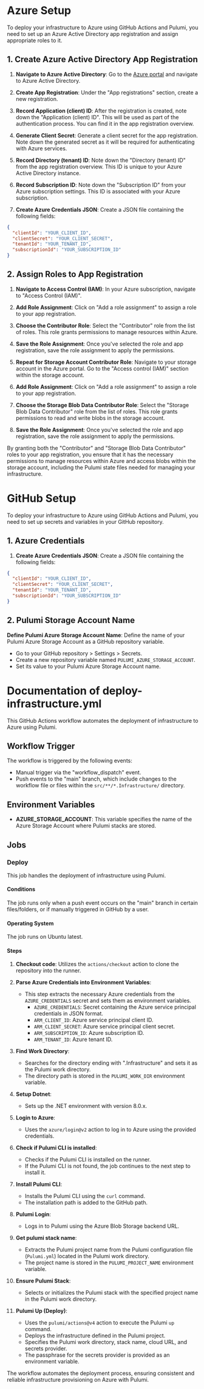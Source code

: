 # Azure Setup

To deploy your infrastructure to Azure using GitHub Actions and Pulumi, you need to set up an Azure Active Directory app registration and assign appropriate roles to it.

## 1. Create Azure Active Directory App Registration

1. **Navigate to Azure Active Directory**: Go to the [Azure portal](https://portal.azure.com/) and navigate to Azure Active Directory.

2. **Create App Registration**: Under the "App registrations" section, create a new registration.

3. **Record Application (client) ID**: After the registration is created, note down the "Application (client) ID". This will be used as part of the authentication process. You can find it in the app registration overview.

4. **Generate Client Secret**: Generate a client secret for the app registration. Note down the generated secret as it will be required for authenticating with Azure services.

5. **Record Directory (tenant) ID**: Note down the "Directory (tenant) ID" from the app registration overview. This ID is unique to your Azure Active Directory instance.

6. **Record Subscription ID**: Note down the "Subscription ID" from your Azure subscription settings. This ID is associated with your Azure subscription.

7. **Create Azure Credentials JSON**: Create a JSON file containing the following fields:
```json
{
  "clientId": "YOUR_CLIENT_ID",
  "clientSecret": "YOUR_CLIENT_SECRET",
  "tenantId": "YOUR_TENANT_ID",
  "subscriptionId": "YOUR_SUBSCRIPTION_ID"
}
```
## 2. Assign Roles to App Registration

1. **Navigate to Access Control (IAM)**: In your Azure subscription, navigate to "Access Control (IAM)".

2. **Add Role Assignment**: Click on "Add a role assignment" to assign a role to your app registration.

3. **Choose the Contributor Role**: Select the "Contributor" role from the list of roles. This role grants permissions to manage resources within Azure.

4. **Save the Role Assignment**: Once you've selected the role and app registration, save the role assignment to apply the permissions.

5. **Repeat for Storage Account Contributor Role**: Navigate to your storage account in the Azure portal. Go to the "Access control (IAM)" section within the storage account.

6. **Add Role Assignment**: Click on "Add a role assignment" to assign a role to your app registration.

7. **Choose the Storage Blob Data Contributor Role**: Select the "Storage Blob Data Contributor" role from the list of roles. This role grants permissions to read and write blobs in the storage account.

8. **Save the Role Assignment**: Once you've selected the role and app registration, save the role assignment to apply the permissions.

By granting both the "Contributor" and "Storage Blob Data Contributor" roles to your app registration, you ensure that it has the necessary permissions to manage resources within Azure and access blobs within the storage account, including the Pulumi state files needed for managing your infrastructure.

# GitHub Setup

To deploy your infrastructure to Azure using GitHub Actions and Pulumi, you need to set up secrets and variables in your GitHub repository.

## 1. Azure Credentials

1. **Create Azure Credentials JSON**: Create a JSON file containing the following fields:
```json
{
  "clientId": "YOUR_CLIENT_ID",
  "clientSecret": "YOUR_CLIENT_SECRET",
  "tenantId": "YOUR_TENANT_ID",
  "subscriptionId": "YOUR_SUBSCRIPTION_ID"
}
```

## 2. Pulumi Storage Account Name

**Define Pulumi Azure Storage Account Name**: Define the name of your Pulumi Azure Storage Account as a GitHub repository variable.
   - Go to your GitHub repository > Settings > Secrets.
   - Create a new repository variable named `PULUMI_AZURE_STORAGE_ACCOUNT`.
   - Set its value to your Pulumi Azure Storage Account name.

# Documentation of deploy-infrastructure.yml

This GitHub Actions workflow automates the deployment of infrastructure to Azure using Pulumi.

## Workflow Trigger

The workflow is triggered by the following events:
- Manual trigger via the "workflow_dispatch" event.
- Push events to the "main" branch, which include changes to the workflow file or files within the `src/**/*.Infrastructure/` directory.

## Environment Variables

- **AZURE_STORAGE_ACCOUNT**: This variable specifies the name of the Azure Storage Account where Pulumi stacks are stored.

## Jobs

### Deploy

This job handles the deployment of infrastructure using Pulumi.

#### Conditions

The job runs only when a push event occurs on the "main" branch in certain files/folders, or if manually triggered in GitHub by a user.

#### Operating System

The job runs on Ubuntu latest.

#### Steps

1. **Checkout code**: Utilizes the `actions/checkout` action to clone the repository into the runner.

2. **Parse Azure Credentials into Environment Variables**:
   - This step extracts the necessary Azure credentials from the `AZURE_CREDENTIALS` secret and sets them as environment variables.
     - `AZURE_CREDENTIALS`: Secret containing the Azure service principal credentials in JSON format.
     - `ARM_CLIENT_ID`: Azure service principal client ID.
     - `ARM_CLIENT_SECRET`: Azure service principal client secret.
     - `ARM_SUBSCRIPTION_ID`: Azure subscription ID.
     - `ARM_TENANT_ID`: Azure tenant ID.

3. **Find Work Directory**:
   - Searches for the directory ending with ".Infrastructure" and sets it as the Pulumi work directory.
   - The directory path is stored in the `PULUMI_WORK_DIR` environment variable.

4. **Setup Dotnet**:
   - Sets up the .NET environment with version 8.0.x.

5. **Login to Azure**:
   - Uses the `azure/login@v2` action to log in to Azure using the provided credentials.

6. **Check if Pulumi CLI is installed**:
   - Checks if the Pulumi CLI is installed on the runner.
   - If the Pulumi CLI is not found, the job continues to the next step to install it.

7. **Install Pulumi CLI**:
   - Installs the Pulumi CLI using the `curl` command.
   - The installation path is added to the GitHub path.

8. **Pulumi Login**:
   - Logs in to Pulumi using the Azure Blob Storage backend URL.

9. **Get pulumi stack name**:
   - Extracts the Pulumi project name from the Pulumi configuration file (`Pulumi.yml`) located in the Pulumi work directory.
   - The project name is stored in the `PULUMI_PROJECT_NAME` environment variable.

10. **Ensure Pulumi Stack**:
    - Selects or initializes the Pulumi stack with the specified project name in the Pulumi work directory.

11. **Pulumi Up (Deploy)**:
    - Uses the `pulumi/actions@v4` action to execute the Pulumi `up` command.
    - Deploys the infrastructure defined in the Pulumi project.
    - Specifies the Pulumi work directory, stack name, cloud URL, and secrets provider.
    - The passphrase for the secrets provider is provided as an environment variable.

The workflow automates the deployment process, ensuring consistent and reliable infrastructure provisioning on Azure with Pulumi.
